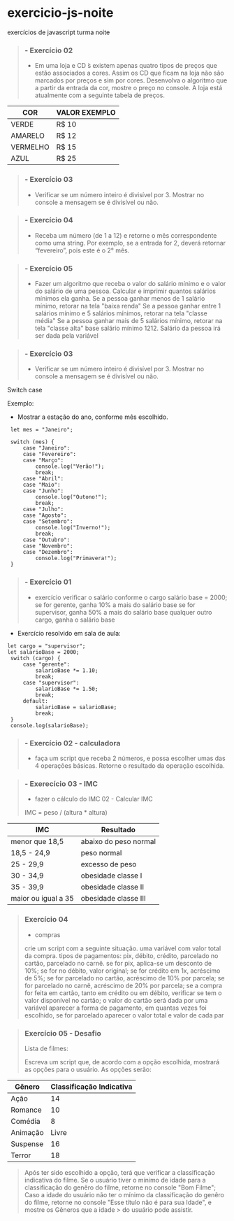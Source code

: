 # exercicio-js-noite
exercícios de javascript turma noite

 
>  ### - Exercício 02
>   * Em uma loja e CD ́s existem apenas quatro tipos de preços que estão associados a cores. 
>   Assim os CD que ficam na loja não são marcados por preços e sim por cores. 
>   Desenvolva o algoritmo que a partir da entrada da cor, mostre o preço no console. 
>   A loja está atualmente com a seguinte tabela de preços.

   COR   | VALOR EXEMPLO
--------- | ------
VERDE | R$ 10
AMARELO | R$ 12
VERMELHO | R$ 15
AZUL | R$ 25
 
 

   > ### - Exercício 03
   > * Verificar se um número inteiro é divisível por 3. Mostrar no console a mensagem se é divisível ou não.

> ### - Exercício 04
>    * Receba um número (de 1 a 12) e retorne o mês correspondente como uma string. 
>    Por exemplo, se a entrada for 2, deverá retornar “fevereiro”, pois este é o 2° mês. 

> ### - Exercício 05
>    * Fazer um algoritmo que receba o valor do salário mínimo e o valor do salário de uma pessoa. 
>    Calcular e imprimir quantos salários mínimos ela ganha.
>    Se a pessoa ganhar menos de 1 salário mínimo, retorar na tela "baixa renda"
>    Se a pessoa ganhar entre 1 salários mínimo e 5 salários mínimos, retorar na tela "classe média"
>    Se a pessoa ganhar mais de 5 salários mínimo, retorar na tela "classe alta"
>    base salário mínimo 1212.
>    Salário da pessoa irá ser dada pela variável

> ### - Exercício 03
   > * Verificar se um número inteiro é divisível por 3. Mostrar no console a mensagem se é divisível ou não.

Switch case

Exemplo:
* Mostrar a estação do ano, conforme mês escolhido.
~~~
 let mes = "Janeiro";

 switch (mes) {
     case "Janeiro":
     case "Fevereiro":
     case "Março":
         console.log("Verão!");
         break;
     case "Abril":
     case "Maio":
     case "Junho":
         console.log("Outono!");
         break;
     case "Julho":
     case "Agosto":
     case "Setembro":
         console.log("Inverno!");
         break;
     case "Outubro":
     case "Novembro":
     case "Dezembro":
         console.log("Primavera!");
 }
~~~


> ### - Exercício 01
>    *  exercício verificar o salário conforme o cargo
>    salário base = 2000;
>    se for gerente, ganha 10% a mais do salário base
>    se for supervisor, ganha 50% a mais do salário base
>    qualquer outro cargo, ganha o salário base
 * Exercício resolvido em sala de aula:

~~~
let cargo = "supervisor";
let salarioBase = 2000;
 switch (cargo) {
     case "gerente":
         salarioBase *= 1.10;
         break;
     case "supervisor":
         salarioBase *= 1.50;
         break;
     default:
         salarioBase = salarioBase;
         break;
 }
 console.log(salarioBase);
~~~

> ### - Exercício 02 -  calculadora
>  * faça um script que receba 2 números, e possa escolher umas das 4 operações básicas. Retorne o resultado da operação escolhida.

> ### - Exerecício 03 - IMC
>  * fazer o cálculo do IMC
>  02 - Calcular IMC
>
> IMC = peso / (altura * altura)

   IMC   | Resultado
--------- | ------
menor que 18,5 | abaixo do peso normal
18,5 - 24,9 | peso normal
25 - 29,9 | excesso de peso
30 - 34,9 | obesidade classe I
35 - 39,9 | obesidade classe II
maior ou igual a 35 | obesidade classe III

> ### Exercício 04
> 	* compras
>
> crie um script com a seguinte situação.
> uma variável com valor total da compra.
> tipos de pagamentos:
> pix, débito, crédito, parcelado no cartão, parcelado no carnê.
> se for pix, aplica-se um desconto de 10%;
> se for no débito, valor original;
> se for crédito em 1x, acréscimo de 5%;
> se for parcelado no cartão, acréscimo de 10% por parcela;
> se for parcelado no carnê, acréscimo de 20% por parcela;
> se a compra for feita em cartão, tanto em crédito ou em débito, 
> verificar se tem o valor disponível no cartão;
> o valor do cartão será dada por uma variável
> aparecer a forma de pagamento, em quantas vezes foi escolhido, 
> se for parcelado aparecer o valor total e valor de cada par

> ### Exercício 05 - Desafio
>
> Lista de filmes:
>
> Escreva um script que, de acordo com a opção escolhida, mostrará as opções para o usuário.
> As opções serão:


   Gênero   | Classificação Indicativa
--------- | ------
Ação | 14
Romance | 10
Comédia | 8
Animação | Livre
Suspense | 16
Terror | 18

 > Após ter sido escolhido a opção, terá que verificar a classificação indicativa do filme.
 > Se o usuário tiver o mínimo de idade para a classificação do genêro do filme, retorne no console "Bom Filme";
 > Caso a idade do usuário não ter o mínimo da classificação do genêro do filme, retorne no console "Esse título não é para sua Idade", e mostre os Gêneros que a idade > do usuário pode assistir.
